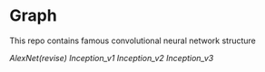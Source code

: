 # Graph
This repo contains famous convolutional neural network structure

*AlexNet(revise)*
*Inception_v1*
*Inception_v2*
*Inception_v3*